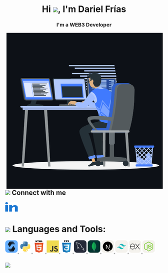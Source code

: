 <h1 align="center">Hi <img src="https://media.giphy.com/media/hvRJCLFzcasrR4ia7z/giphy.gif" width="35">, I'm Dariel Frías</h1>
<h3 align="center">I'm a WEB3 Developer</h3>

<p><img align="right" src="https://raw.githubusercontent.com/SubhadeepZilong/SubhadeepZilong/main/icons/animation_500_kxa883sd.gif" alt="SubhadeepZilong" /></p>



## <img src="https://media.giphy.com/media/iY8CRBdQXODJSCERIr/giphy.gif" width="30px"> Connect with me
<p align="left">
<a href="https://www.linkedin.com/in/dariel-frias-castillo-035a951a4/" target="blank"><img align="center" src="https://raw.githubusercontent.com/SubhadeepZilong/SubhadeepZilong/main/icons/Social/linked-in-alt.svg" alt="subhadeep-chakraborty-b341a8191" height="30" width="40" /></a>
</p>



# <img src = "https://media2.giphy.com/media/QssGEmpkyEOhBCb7e1/giphy.gif?cid=ecf05e47a0n3gi1bfqntqmob8g9aid1oyj2wr3ds3mg700bl&rid=giphy.gif" width = 32px> Languages and Tools:

<p align="left"> <a href="https://soliditylang.org" target="_blank" rel="noreferrer"> <img src="https://github.com/tandpfun/skill-icons/blob/main/icons/Solidity.svg" alt="solidity" width="40" height="40"/> </a> <a href="https://www.python.org" target="_blank" rel="noreferrer"> <img src="https://raw.githubusercontent.com/devicons/devicon/master/icons/python/python-original.svg" alt="python" width="40" height="40"/> </a> <a href="https://www.w3.org/html/" target="_blank" rel="noreferrer"> <img src="https://raw.githubusercontent.com/devicons/devicon/master/icons/html5/html5-original-wordmark.svg" alt="html5" width="40" height="40"/> </a> <a href="https://developer.mozilla.org/en-US/docs/Web/JavaScript" target="_blank" rel="noreferrer"> <img src="https://raw.githubusercontent.com/devicons/devicon/master/icons/javascript/javascript-original.svg" alt="javascript" width="40" height="40"/> </a> <a href="https://www.w3schools.com/css/" target="_blank" rel="noreferrer"> <img src="https://raw.githubusercontent.com/devicons/devicon/master/icons/css3/css3-original-wordmark.svg" alt="css3" width="40" height="40"/> </a>
<a href="https://www.mysql.com" target="_blank" rel="noreferrer"> <img src="https://github.com/tandpfun/skill-icons/blob/main/icons/MySQL-Dark.svg" alt="SQL" width="40" height="40"/> </a><a href="https://www.mongodb.com/es" target="_blank" rel="noreferrer"> <img src="https://github.com/tandpfun/skill-icons/blob/main/icons/MongoDB.svg" alt="MongoDB" width="40" height="40"/></a><a href="https://nextjs.org" target="_blank" rel="noreferrer"> <img src="https://github.com/tandpfun/skill-icons/blob/main/icons/NextJS-Light.svg" alt="MongoDB" width="40" height="40"/></a><a href="https://tailwindcss.com" target="_blank" rel="noreferrer"> <img src="https://github.com/tandpfun/skill-icons/blob/main/icons/TailwindCSS-Light.svg" alt="MongoDB" width="40" height="40"/></a><a href="https://expressjs.com" target="_blank" rel="noreferrer"> <img src="https://github.com/tandpfun/skill-icons/blob/main/icons/ExpressJS-Light.svg" alt="ExpressJS" width="40" height="40"/> </a><a href="https://nodejs.org" target="_blank" rel="noreferrer"> <img src="https://github.com/tandpfun/skill-icons/blob/main/icons/NodeJS-Light.svg" alt="NodeJS" width="40" height="40"/></a></p>

##




<img src="https://user-images.githubusercontent.com/73097560/115834477-dbab4500-a447-11eb-908a-139a6edaec5c.gif"></a>
